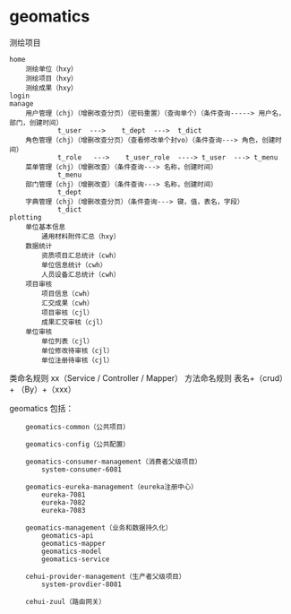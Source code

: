 # geomatics
测绘项目


	home  
		测绘单位（hxy）
		测绘项目（hxy）
		测绘成果（hxy）
	login
	manage
		用户管理（chj）（增删改查分页）（密码重置）（查询单个）（条件查询-----> 用户名，部门，创建时间）
				t_user  --->    t_dept  --->  t_dict
		角色管理（chj）（增删改查分页）（查看修改单个封vo）（条件查询---> 角色，创建时间）
				t_role   --->    t_user_role  ----> t_user  ---> t_menu
		菜单管理（chj）（增删改查）（条件查询---> 名称，创建时间）
				t_menu
		部门管理（chj）（增删改查）（条件查询---> 名称，创建时间）
				t_dept
		字典管理（chj）（增删改查分页）（条件查询---> 键，值，表名，字段）
				t_dict
	plotting
		单位基本信息
			通用材料附件汇总（hxy）
		数据统计
			资质项目汇总统计（cwh）
			单位信息统计（cwh）
			人员设备汇总统计（cwh）
		项目审核
			项目信息（cwh）
			汇交成果（cwh）
			项目审核（cjl）
			成果汇交审核（cjl）
		单位审核
			单位列表（cjl）
			单位修改待审核（cjl）
			单位注册待审核（cjl）


类命名规则
	xx（Service / Controller / Mapper）
方法命名规则
	表名+（crud）+ （By）+（xxx）



geomatics
	包括：

		geomatics-common（公共项目）
		
		geomatics-config（公共配置）
			
		geomatics-consumer-management（消费者父级项目）
			system-consumer-6081
			
		geomatics-eureka-management（eureka注册中心）
			eureka-7081
			eureka-7082
			eureka-7083

		geomatics-management（业务和数据持久化）
			geomatics-api
			geomatics-mapper
			geomatics-model
			geomatics-service

		cehui-provider-management（生产者父级项目）
			system-provdier-8081

		cehui-zuul（路由网关）
